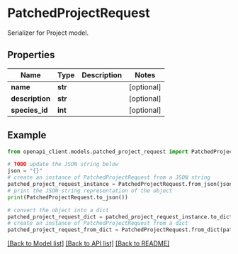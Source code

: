 # PatchedProjectRequest

Serializer for Project model.

## Properties

Name | Type | Description | Notes
------------ | ------------- | ------------- | -------------
**name** | **str** |  | [optional] 
**description** | **str** |  | [optional] 
**species_id** | **int** |  | [optional] 

## Example

```python
from openapi_client.models.patched_project_request import PatchedProjectRequest

# TODO update the JSON string below
json = "{}"
# create an instance of PatchedProjectRequest from a JSON string
patched_project_request_instance = PatchedProjectRequest.from_json(json)
# print the JSON string representation of the object
print(PatchedProjectRequest.to_json())

# convert the object into a dict
patched_project_request_dict = patched_project_request_instance.to_dict()
# create an instance of PatchedProjectRequest from a dict
patched_project_request_from_dict = PatchedProjectRequest.from_dict(patched_project_request_dict)
```
[[Back to Model list]](../README.md#documentation-for-models) [[Back to API list]](../README.md#documentation-for-api-endpoints) [[Back to README]](../README.md)


